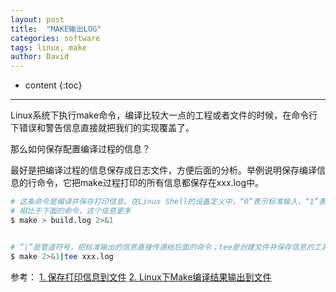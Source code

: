 ```yaml
---
layout: post
title:  "MAKE输出LOG"
categories: software
tags: linux, make
author: David
---
```


* content
{:toc}

---

Linux系统下执行make命令，编译比较大一点的工程或者文件的时候，在命令行下错误和警告信息直接就把我们的实现覆盖了。

那么如何保存配置编译过程的信息？

最好是把编译过程的信息保存成日志文件，方便后面的分析。举例说明保存编译信息的行命令，它把make过程打印的所有信息都保存在xxx.log中。

```bash
# 这条命令是编译并保存打印信息。在Linux Shell的设备定义中，“0”表示标准输入，“1”表示标准输出，“2”表示标准出错信息输出。2>&1表示把2设备的信息重定向到1设备；
# 相比于下面的命令，这个信息更多
$ make > build.log 2>&1


# “|”是管道符号，把标准输出的信息直接传递给后面的命令；tee是创建文件并保存信息的工具；xxx.log是文件名。
$ make 2>&1|tee xxx.log
```

参考：
[1. 保存打印信息到文件](https://www.cnblogs.com/cane/p/3914502.html)
[2. Linux下Make编译结果输出到文件](https://blog.csdn.net/faithzzf/article/details/72466420)